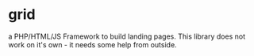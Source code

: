 grid
====

a PHP/HTML/JS Framework to build landing pages.
This library does not work on it's own - it needs some help from outside.

